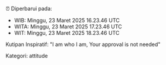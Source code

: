 ⏰ Diperbarui pada:
- WIB: Minggu, 23 Maret 2025 16.23.46 UTC
- WITA: Minggu, 23 Maret 2025 17.23.46 UTC
- WIT: Minggu, 23 Maret 2025 18.23.46 UTC

Kutipan Inspiratif:
"I am who I am, Your approval is not needed"


Kategori: attitude

